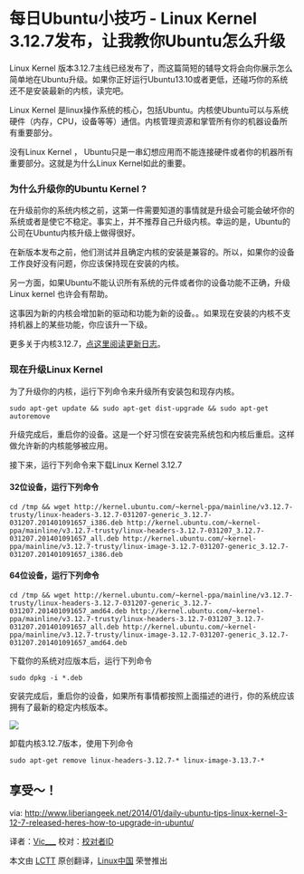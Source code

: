 每日Ubuntu小技巧 - Linux Kernel 3.12.7发布，让我教你Ubuntu怎么升级
================================================================================
Linux Kernel 版本3.12.7主线已经发布了，而这篇简短的辅导文将会向你展示怎么简单地在Ubuntu升级。如果你正好运行Ubuntu13.10或者更低，还碰巧你的系统还不是安装最新的内核，读完吧。

Linux Kernel 是linux操作系统的核心，包括Ubuntu。内核使Ubuntu可以与系统硬件（内存，CPU，设备等等）通信。内核管理资源和掌管所有你的机器设备所有重要部分。

没有Linux Kernel ， Ubuntu只是一串幻想应用而不能连接硬件或者你的机器所有重要部分。这就是为什么Linux Kernel如此的重要。

### 为什么升级你的Ubuntu Kernel ? ###

在升级前你的系统内核之前，这第一件需要知道的事情就是升级会可能会破坏你的系统或者是使它不稳定。事实上，并不推荐自己升级内核。幸运的是，Ubuntu的公司在Ubuntu内核升级上做得很好。

在新版本发布之前，他们测试并且确定内核的安装是兼容的。所以，如果你的设备工作良好没有问题，你应该保持现在安装的内核。

另一方面，如果Ubuntu不能认识所有系统的元件或者你的设备功能不正确，升级Linux kernel 也许会有帮助。

这事因为新的内核会增加新的驱动和功能为新的设备。。如果现在安装的内核不支持机器上的某些功能，你应该升一下级。

更多关于内核3.12.7，[点这里阅读更新日志][1]。

### 现在升级Linux Kernel ###

为了升级你的内核，运行下列命令来升级所有安装包和现存内核。

    sudo apt-get update && sudo apt-get dist-upgrade && sudo apt-get autoremove

升级完成后，重启你的设备。这是一个好习惯在安装完系统包和内核后重启。这样做允许新的内核能够被应用。

接下来，运行下列命令来下载Linux Kernel 3.12.7 

#### 32位设备，运行下列命令 ####

    cd /tmp && wget http://kernel.ubuntu.com/~kernel-ppa/mainline/v3.12.7-trusty/linux-headers-3.12.7-031207-generic_3.12.7-031207.201401091657_i386.deb http://kernel.ubuntu.com/~kernel-ppa/mainline/v3.12.7-trusty/linux-headers-3.12.7-031207_3.12.7-031207.201401091657_all.deb http://kernel.ubuntu.com/~kernel-ppa/mainline/v3.12.7-trusty/linux-image-3.12.7-031207-generic_3.12.7-031207.201401091657_i386.deb

#### 64位设备，运行下列命令 ####

    cd /tmp && wget http://kernel.ubuntu.com/~kernel-ppa/mainline/v3.12.7-trusty/linux-headers-3.12.7-031207-generic_3.12.7-031207.201401091657_amd64.deb http://kernel.ubuntu.com/~kernel-ppa/mainline/v3.12.7-trusty/linux-headers-3.12.7-031207_3.12.7-031207.201401091657_all.deb http://kernel.ubuntu.com/~kernel-ppa/mainline/v3.12.7-trusty/linux-image-3.12.7-031207-generic_3.12.7-031207.201401091657_amd64.deb

下载你的系统对应版本后，运行下列命令

    sudo dpkg -i *.deb

安装完成后，重启你的设备，如果所有事情都按照上面描述的进行，你的系统应该拥有了最新的稳定内核版本。

![](http://www.liberiangeek.net/wp-content/uploads/2014/01/linuxkernel3127.jpg)

卸载内核3.12.7版本，使用下列命令

    sudo apt-get remove linux-headers-3.12.7-* linux-image-3.13.7-*

享受～！
--------------------------------------------------------------------------------

via: http://www.liberiangeek.net/2014/01/daily-ubuntu-tips-linux-kernel-3-12-7-released-heres-how-to-upgrade-in-ubuntu/

译者：[Vic___](http://blog.csdn.net/Vic___) 校对：[校对者ID](https://github.com/校对者ID)

本文由 [LCTT](https://github.com/LCTT/TranslateProject) 原创翻译，[Linux中国](http://linux.cn/) 荣誉推出

[1]:https://www.kernel.org/pub/linux/kernel/v3.x/ChangeLog-3.12.7
